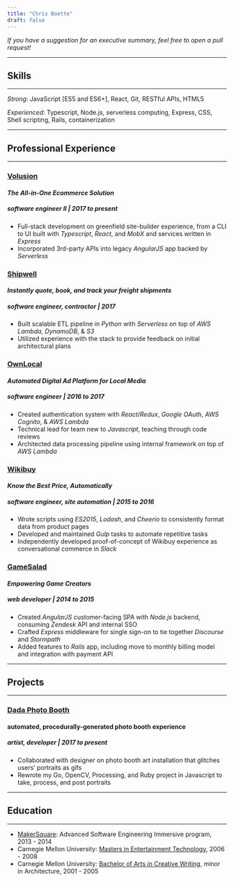 ```yaml
---
title: "Chris Boette"
draft: false
---
```


<script src="https://cdnjs.cloudflare.com/ajax/libs/Chart.js/2.7.3/Chart.bundle.min.js"></script>

_If you have a suggestion for an executive summary, feel free to open a pull request!_

* * *

## Skills

* * *

_Strong_: JavaScript [ES5 and ES6+], React, Git, RESTful APIs, HTML5

_Experienced_: Typescript, Node.js, serverless computing, Express, CSS, Shell scripting, Rails, containerization

* * *

## Professional Experience

* * *

### [Volusion](https://volusion.com)

<canvas id="vol" height="25"></canvas>

#### _The All-in-One Ecommerce Solution_
##### software engineer II | 2017 to present

- Full-stack development on greenfield site-builder experience, from a CLI to UI built with _Typescript_, _React_, and _MobX_ and services written in _Express_
- Incorporated 3rd-party APIs into legacy _AngularJS_ app backed by _Serverless_

### [Shipwell](https://shipwell.com)

<canvas id="sw" height="25"></canvas>

#### _Instantly quote, book, and track your freight shipments_
##### software engineer, contractor | 2017

- Built scalable ETL pipeline in _Python_ with _Serverless_ on top of _AWS Lambda_, _DynamoDB_, & _S3_
- Utilized experience with the stack to provide feedback on initial architectural plans

### [OwnLocal](https://ownlocal.com)

<canvas id="ol" height="25"></canvas>

#### _Automated Digital Ad Platform for Local Media_
##### software engineer | 2016 to 2017

- Created authentication system with _React_/_Redux_, _Google OAuth_, _AWS Cognito_, & _AWS Lambda_
- Technical lead for team new to _Javascript_, teaching through code reviews
- Architected data processing pipeline using internal framework on top of _AWS Lambda_

### [Wikibuy](https://wikibuy.com)

<canvas id="wb" height="25"></canvas>

#### _Know the Best Price, Automatically_
##### software engineer, site automation | 2015 to 2016

- Wrote scripts using _ES2015_, _Lodash_, and _Cheerio_ to consistently format data from product pages
- Developed and maintained _Gulp_ tasks to automate repetitive tasks
- Independently developed proof-of-concept of Wikibuy experience as conversational commerce in _Slack_

### [GameSalad](https://gamesalad.com)

<canvas id="gs" height="25"></canvas>

#### _Empowering Game Creators_
##### web developer | 2014 to 2015

- Created _AngularJS_ customer-facing SPA with _Node.js_ backend, consuming _Zendesk_ API and internal SSO
- Crafted _Express_ middleware for single sign-on to tie together _Discourse_ and _Stormpath_
- Added features to _Rails_ app, including move to monthly billing model and integration with payment API

* * *

## Projects

* * *

### [Dada Photo Booth](projects/dada-photo-booth/)

<canvas id="dpb" height="25"></canvas>

#### automated, procedurally-generated photo booth experience
##### artist, developer | 2017 to present

- Collaborated with designer on photo booth art installation that glitches users’ portraits as gifs
- Rewrote my Go, OpenCV, Processing, and Ruby project in Javascript to take, process, and post portraits

* * *

## Education

* * *

- [MakerSquare](https://getcoding.hackreactor.com/makersquare): Advanced Software Engineering Immersive program, 2013 - 2014
- Carnegie Mellon University: [Masters in Entertainment Technology](https://www.etc.cmu.edu), 2006 - 2008
- Carnegie Mellon University: [Bachelor of Arts in Creative Writing](https://www.cmu.edu/dietrich/english/undergraduate/ba-cw/index.html), minor in Architecture, 2001 - 2005

<script src="js/resume-data.js"></script>
<script src="js/resume.js"></script>
